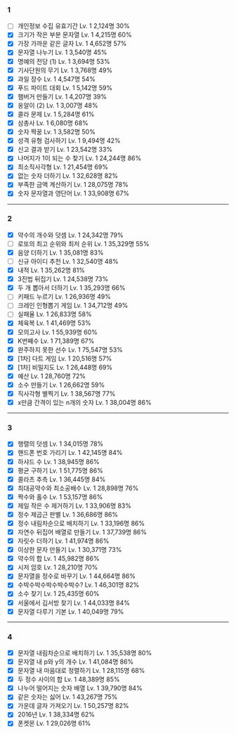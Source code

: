 ### 1

- [ ] 개인정보 수집 유효기간 Lv. 1 2,124명 30%
- [x] 크기가 작은 부분 문자열 Lv. 1 4,215명 60%
- [x] 가장 가까운 같은 글자 Lv. 1 4,652명 57%
- [x] 문자열 나누기 Lv. 1 3,540명 45%
- [x] 명예의 전당 (1) Lv. 1 3,694명 53%
- [x] 기사단원의 무기 Lv. 1 3,768명 49%
- [x] 과일 장수 Lv. 1 4,547명 54%
- [x] 푸드 파이트 대회 Lv. 1 5,142명 59%
- [x] 햄버거 만들기 Lv. 1 4,207명 39%
- [x] 옹알이 (2) Lv. 1 3,007명 48%
- [x] 콜라 문제 Lv. 1 5,284명 61%
- [x] 삼총사 Lv. 1 6,080명 68%
- [x] 숫자 짝꿍 Lv. 1 3,582명 50%
- [x] 성격 유형 검사하기 Lv. 1 9,494명 42%
- [x] 신고 결과 받기 Lv. 1 23,542명 33%
- [x] 나머지가 1이 되는 수 찾기 Lv. 1 24,244명 86%
- [x] 최소직사각형 Lv. 1 21,454명 69%
- [x] 없는 숫자 더하기 Lv. 1 32,628명 82%
- [x] 부족한 금액 계산하기 Lv. 1 28,075명 78%
- [x] 숫자 문자열과 영단어 Lv. 1 33,908명 67%

---

### 2

- [x] 약수의 개수와 덧셈 Lv. 1 24,342명 79%
- [ ] 로또의 최고 순위와 최저 순위 Lv. 1 35,329명 55%
- [x] 음양 더하기 Lv. 1 35,081명 83%
- [ ] 신규 아이디 추천 Lv. 1 32,540명 48%
- [x] 내적 Lv. 1 35,262명 81%
- [x] 3진법 뒤집기 Lv. 1 24,538명 73%
- [x] 두 개 뽑아서 더하기 Lv. 1 35,293명 66%
- [ ] 키패드 누르기 Lv. 1 26,936명 49%
- [ ] 크레인 인형뽑기 게임 Lv. 1 34,712명 49%
- [ ] 실패율 Lv. 1 26,833명 58%
- [x] 체육복 Lv. 1 41,469명 53%
- [x] 모의고사 Lv. 1 55,939명 60%
- [x] K번째수 Lv. 1 71,389명 67%
- [x] 완주하지 못한 선수 Lv. 1 75,547명 53%
- [x] [1차] 다트 게임 Lv. 1 20,516명 57%
- [x] [1차] 비밀지도 Lv. 1 26,448명 69%
- [x] 예산 Lv. 1 28,760명 72%
- [x] 소수 만들기 Lv. 1 26,662명 59%
- [x] 직사각형 별찍기 Lv. 1 38,567명 77%
- [x] x만큼 간격이 있는 n개의 숫자 Lv. 1 38,004명 86%

---

### 3

- [x] 행렬의 덧셈 Lv. 1 34,015명 78%
- [x] 핸드폰 번호 가리기 Lv. 1 42,145명 84%
- [x] 하샤드 수 Lv. 1 38,945명 86%
- [x] 평균 구하기 Lv. 1 51,775명 86%
- [x] 콜라츠 추측 Lv. 1 36,445명 84%
- [x] 최대공약수와 최소공배수 Lv. 1 28,898명 76%
- [x] 짝수와 홀수 Lv. 1 53,157명 86%
- [x] 제일 작은 수 제거하기 Lv. 1 33,906명 83%
- [x] 정수 제곱근 판별 Lv. 1 36,686명 86%
- [x] 정수 내림차순으로 배치하기 Lv. 1 33,196명 86%
- [x] 자연수 뒤집어 배열로 만들기 Lv. 1 37,739명 86%
- [x] 자릿수 더하기 Lv. 1 41,974명 86%
- [x] 이상한 문자 만들기 Lv. 1 30,371명 73%
- [x] 약수의 합 Lv. 1 45,982명 86%
- [x] 시저 암호 Lv. 1 28,210명 70%
- [x] 문자열을 정수로 바꾸기 Lv. 1 44,664명 86%
- [x] 수박수박수박수박수박수? Lv. 1 46,301명 82%
- [x] 소수 찾기 Lv. 1 25,435명 60%
- [x] 서울에서 김서방 찾기 Lv. 1 44,033명 84%
- [x] 문자열 다루기 기본 Lv. 1 40,049명 79%

---

### 4

- [x] 문자열 내림차순으로 배치하기 Lv. 1 35,538명 80%
- [x] 문자열 내 p와 y의 개수 Lv. 1 41,084명 86%
- [x] 문자열 내 마음대로 정렬하기 Lv. 1 28,115명 68%
- [x] 두 정수 사이의 합 Lv. 1 48,389명 85%
- [x] 나누어 떨어지는 숫자 배열 Lv. 1 39,790명 84%
- [x] 같은 숫자는 싫어 Lv. 1 43,267명 75%
- [x] 가운데 글자 가져오기 Lv. 1 50,257명 82%
- [x] 2016년 Lv. 1 38,334명 62%
- [x] 폰켓몬 Lv. 1 29,026명 61%
